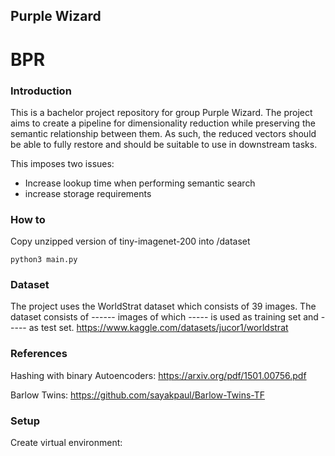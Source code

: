## Purple Wizard

# BPR

### Introduction

This is a bachelor project repository for group Purple Wizard. The project aims to create a pipeline for dimensionality reduction while preserving the semantic relationship between them. As such, the reduced vectors should be able to fully restore and should be suitable to use in downstream tasks.

This imposes two issues:

* Increase lookup time when performing semantic search
* increase storage requirements

### How to

Copy unzipped version of tiny-imagenet-200 into /dataset

``python3 main.py``

### Dataset
The project uses the WorldStrat dataset which consists of 39 images. The dataset consists of ------ images of which ----- is used as training set and ----- as test set. https://www.kaggle.com/datasets/jucor1/worldstrat

### References

Hashing with binary Autoencoders: https://arxiv.org/pdf/1501.00756.pdf

Barlow Twins: https://github.com/sayakpaul/Barlow-Twins-TF


### Setup

Create virtual environment:

